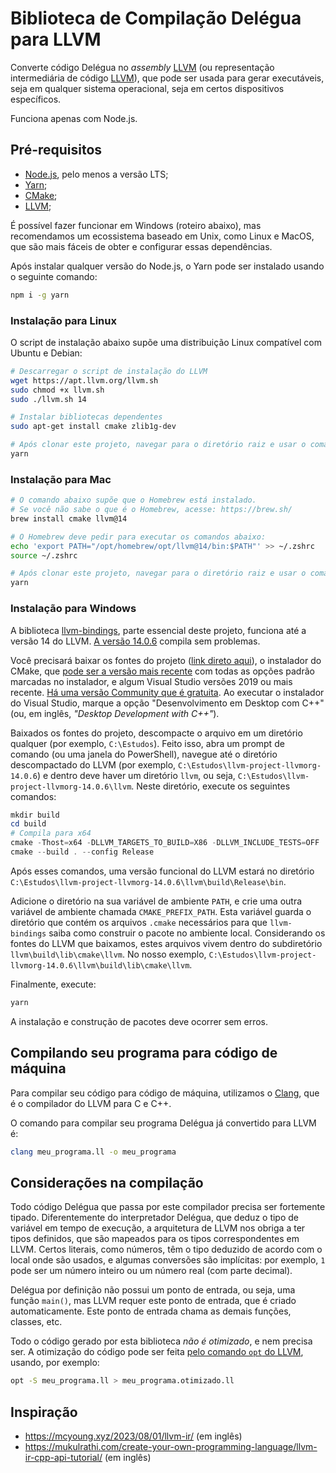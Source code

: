 # Biblioteca de Compilação Delégua para LLVM

Converte código Delégua no _assembly_ [LLVM](https://pt.wikipedia.org/wiki/LLVM) (ou representação intermediária de código [LLVM](https://pt.wikipedia.org/wiki/LLVM)), que pode ser usada para gerar executáveis, seja em qualquer sistema operacional, seja em certos dispositivos específicos. 

Funciona apenas com Node.js.

## Pré-requisitos

- [Node.js](https://nodejs.org/pt), pelo menos a versão LTS;
- [Yarn](https://yarnpkg.com/);
- [CMake](https://cmake.org/);
- [LLVM](https://llvm.org/);

É possível fazer funcionar em Windows (roteiro abaixo), mas recomendamos um ecossistema baseado em Unix, como Linux e MacOS, que são mais fáceis de obter e configurar essas dependências.

Após instalar qualquer versão do Node.js, o Yarn pode ser instalado usando o seguinte comando:

```sh
npm i -g yarn
```

### Instalação para Linux

O script de instalação abaixo supõe uma distribuição Linux compatível com Ubuntu e Debian:

```sh
# Descarregar o script de instalação do LLVM
wget https://apt.llvm.org/llvm.sh
sudo chmod +x llvm.sh
sudo ./llvm.sh 14

# Instalar bibliotecas dependentes
sudo apt-get install cmake zlib1g-dev

# Após clonar este projeto, navegar para o diretório raiz e usar o comando
yarn
```

### Instalação para Mac

```sh
# O comando abaixo supõe que o Homebrew está instalado.
# Se você não sabe o que é o Homebrew, acesse: https://brew.sh/
brew install cmake llvm@14

# O Homebrew deve pedir para executar os comandos abaixo:
echo 'export PATH="/opt/homebrew/opt/llvm@14/bin:$PATH"' >> ~/.zshrc
source ~/.zshrc

# Após clonar este projeto, navegar para o diretório raiz e usar o comando
yarn
```

### Instalação para Windows

A biblioteca [llvm-bindings](https://github.com/ApsarasX/llvm-bindings), parte essencial deste projeto, funciona até a versão 14 do LLVM. [A versão 14.0.6](https://github.com/llvm/llvm-project/releases/tag/llvmorg-14.0.6) compila sem problemas. 

Você precisará baixar os fontes do projeto ([link direto aqui](https://github.com/llvm/llvm-project/archive/refs/tags/llvmorg-14.0.6.zip)), o instalador do CMake, que [pode ser a versão mais recente](https://cmake.org/download/) com todas as opções padrão marcadas no instalador, e algum Visual Studio versões 2019 ou mais recente. [Há uma versão Community que é gratuita](https://visualstudio.microsoft.com/vs/community/). Ao executar o instalador do Visual Studio, marque a opção "Desenvolvimento em Desktop com C++" (ou, em inglês, _"Desktop Development with C++"_). 

Baixados os fontes do projeto, descompacte o arquivo em um diretório qualquer (por exemplo, `C:\Estudos`). Feito isso, abra um prompt de comando (ou uma janela do PowerShell), navegue até o diretório descompactado do LLVM (por exemplo, `C:\Estudos\llvm-project-llvmorg-14.0.6`) e dentro deve haver um diretório `llvm`, ou seja, `C:\Estudos\llvm-project-llvmorg-14.0.6\llvm`. Neste diretório, execute os seguintes comandos:

```powershell
mkdir build
cd build
# Compila para x64
cmake -Thost=x64 -DLLVM_TARGETS_TO_BUILD=X86 -DLLVM_INCLUDE_TESTS=OFF ..
cmake --build . --config Release
```

Após esses comandos, uma versão funcional do LLVM estará no diretório `C:\Estudos\llvm-project-llvmorg-14.0.6\llvm\build\Release\bin`. 

Adicione o diretório na sua variável de ambiente `PATH`, e crie uma outra variável de ambiente chamada `CMAKE_PREFIX_PATH`. Esta variável guarda o diretório que contém os arquivos `.cmake` necessários para que `llvm-bindings` saiba como construir o pacote no ambiente local. Considerando os fontes do LLVM que baixamos, estes arquivos vivem dentro do subdiretório `llvm\build\lib\cmake\llvm`. No nosso exemplo, `C:\Estudos\llvm-project-llvmorg-14.0.6\llvm\build\lib\cmake\llvm`. 

Finalmente, execute:

```powershell
yarn
```

A instalação e construção de pacotes deve ocorrer sem erros.

## Compilando seu programa para código de máquina

Para compilar seu código para código de máquina, utilizamos o [Clang](https://clang.llvm.org/), que é o compilador do LLVM para C e C++.

O comando para compilar seu programa Delégua já convertido para LLVM é:

```sh
clang meu_programa.ll -o meu_programa
```

## Considerações na compilação

Todo código Delégua que passa por este compilador precisa ser fortemente tipado. Diferentemente do interpretador Delégua, que deduz o tipo de variável em tempo de execução, a arquitetura de LLVM nos obriga a ter tipos definidos, que são mapeados para os tipos correspondentes em LLVM. Certos literais, como números, têm o tipo deduzido de acordo com o local onde são usados, e algumas conversões são implícitas: por exemplo, `1` pode ser um número inteiro ou um número real (com parte decimal). 

Delégua por definição não possui um ponto de entrada, ou seja, uma função `main()`, mas LLVM requer este ponto de entrada, que é criado automaticamente. Este ponto de entrada chama as demais funções, classes, etc.

Todo o código gerado por esta biblioteca _não é otimizado_, e nem precisa ser. A otimização do código pode ser feita [pelo comando `opt` do LLVM](https://llvm.org/docs/CommandGuide/opt.html), usando, por exemplo:

```sh
opt -S meu_programa.ll > meu_programa.otimizado.ll
```

## Inspiração

- https://mcyoung.xyz/2023/08/01/llvm-ir/ (em inglês)
- https://mukulrathi.com/create-your-own-programming-language/llvm-ir-cpp-api-tutorial/ (em inglês)